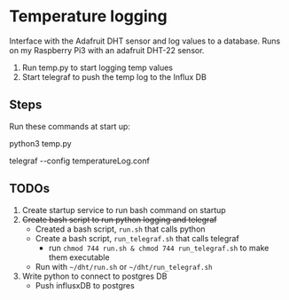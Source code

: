 # Temperature logging

Interface with the Adafruit DHT sensor and log values to a database. Runs on my Raspberry Pi3 with an adafruit DHT-22 sensor.

1) Run temp.py to start logging temp values
2) Start telegraf to push the temp log to the Influx DB

## Steps

Run these commands at start up:

python3 temp.py

telegraf --config temperatureLog.conf

## TODOs
1) Create startup service to run bash command on startup
2) ~~Create bash script to run python logging and telegraf~~
    - Created a bash script, `run.sh` that calls python
    - Create a bash script, `run_telegraf.sh` that calls telegraf
        - run `chmod 744 run.sh & chmod 744 run_telegraf.sh` to make them executable
    - Run with `~/dht/run.sh` or `~/dht/run_telegraf.sh`
3) Write python to connect to postgres DB
    - Push influsxDB to postgres